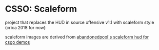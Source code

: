 # CSSO: Scaleform

project that replaces the HUD in source offensive v1.1 with scaleform style (crica 2018 for now)

scaleform images are derived from [abandonedpool's scaleform hud for csgo demos](https://github.com/abandonedpools/scaleform)
